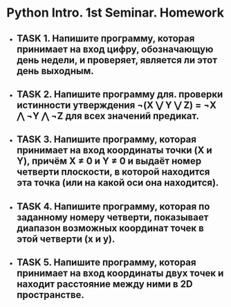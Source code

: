 # Python Intro. 1st Seminar. Homework
- ## TASK 1. Напишите программу, которая принимает на вход цифру, обозначающую день недели, и проверяет, является ли этот день выходным.
- ## TASK 2. Напишите программу для. проверки истинности утверждения ¬(X ⋁ Y ⋁ Z) = ¬X ⋀ ¬Y ⋀ ¬Z для всех значений предикат.
- ## TASK 3. Напишите программу, которая принимает на вход координаты точки (X и Y), причём X ≠ 0 и Y ≠ 0 и выдаёт номер четверти плоскости, в которой находится эта точка (или на какой оси она находится).
- ## TASK 4. Напишите программу, которая по заданному номеру четверти, показывает диапазон возможных координат точек в этой четверти (x и y).
- ## TASK 5. Напишите программу, которая принимает на вход координаты двух точек и находит расстояние между ними в 2D пространстве.